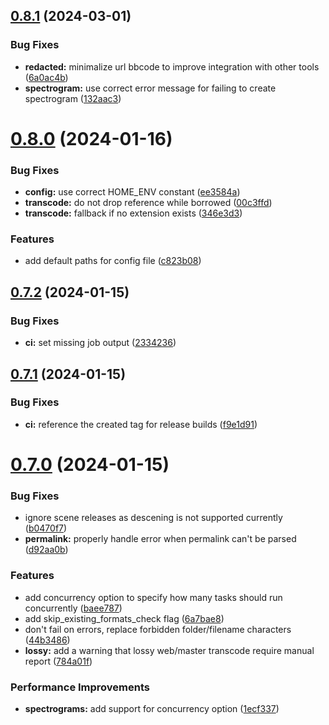 ## [0.8.1](https://github.com/DevYukine/red_oxide/compare/v0.8.0...v0.8.1) (2024-03-01)


### Bug Fixes

* **redacted:** minimalize url bbcode to improve integration with other tools ([6a0ac4b](https://github.com/DevYukine/red_oxide/commit/6a0ac4bfc0b3d58e19f671dc2075444491b50c44))
* **spectrogram:** use correct error message for failing to create spectrogram ([132aac3](https://github.com/DevYukine/red_oxide/commit/132aac347d2e6c670d822fd3c0ab97a4e40441f8))



# [0.8.0](https://github.com/DevYukine/red_oxide/compare/v0.7.2...v0.8.0) (2024-01-16)


### Bug Fixes

* **config:** use correct HOME_ENV constant ([ee3584a](https://github.com/DevYukine/red_oxide/commit/ee3584aeaa6b520959c4d466fc5d3bb5f3c0f5e5))
* **transcode:** do not drop reference while borrowed ([00c3ffd](https://github.com/DevYukine/red_oxide/commit/00c3ffda9fbbc7fbf0551b70dbf045b3e593db1a))
* **transcode:** fallback if no extension exists ([346e3d3](https://github.com/DevYukine/red_oxide/commit/346e3d3d0c09d66feda1178012a8153f4bb226ab))


### Features

* add default paths for config file ([c823b08](https://github.com/DevYukine/red_oxide/commit/c823b08239a4aa7c4dbf212c021518f51a0224f0))



## [0.7.2](https://github.com/DevYukine/red_oxide/compare/v0.7.1...v0.7.2) (2024-01-15)


### Bug Fixes

* **ci:** set missing job output ([2334236](https://github.com/DevYukine/red_oxide/commit/2334236fe368d187f0320074e305e522208134bf))



## [0.7.1](https://github.com/DevYukine/red_oxide/compare/v0.7.0...v0.7.1) (2024-01-15)


### Bug Fixes

* **ci:** reference the created tag for release builds ([f9e1d91](https://github.com/DevYukine/red_oxide/commit/f9e1d91a461cdd367999cc75bb4e34b7d26686ad))



# [0.7.0](https://github.com/DevYukine/red_oxide/compare/v0.6.0...v0.7.0) (2024-01-15)


### Bug Fixes

* ignore scene releases as descening is not supported currently ([b0470f7](https://github.com/DevYukine/red_oxide/commit/b0470f7b9deb989d60ec66e919205d3f99aea598))
* **permalink:** properly handle error when permalink can't be parsed ([d92aa0b](https://github.com/DevYukine/red_oxide/commit/d92aa0b40598d418cb41ad9c3e355d21ec4fd7f2))


### Features

* add concurrency option to specify how many tasks should run concurrently ([baee787](https://github.com/DevYukine/red_oxide/commit/baee787e820a50229a24d89fff5381a0db8ec344))
* add skip_existing_formats_check flag ([6a7bae8](https://github.com/DevYukine/red_oxide/commit/6a7bae8690461274eb02f759ab69471adb08b25c))
* don't fail on errors, replace forbidden folder/filename characters ([44b3486](https://github.com/DevYukine/red_oxide/commit/44b3486738a590ff1b7b5cec18a7b607d1fbc222))
* **lossy:** add a warning that lossy web/master transcode require manual report ([784a01f](https://github.com/DevYukine/red_oxide/commit/784a01f659d140da55071886d385eda406c0d096))


### Performance Improvements

* **spectrograms:** add support for concurrency option ([1ecf337](https://github.com/DevYukine/red_oxide/commit/1ecf3377fa4fda9808e103adb5daa34361917e48))



